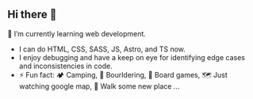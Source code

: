 ## Hi there 👋

🌱 I’m currently learning web development.
- I can do HTML, CSS, SASS, JS, Astro, and TS now.
- I enjoy debugging and have a keep on eye for identifying edge cases and inconsistencies in code.
- ⚡ Fun fact: 🏕️ Camping, 🧗 Bourldering, 🎲 Board games, 🗺️ Just watching google map, 🚶 Walk some new place ...

<!--
**hello-chloe-seoyeong/hello-chloe-seoyeong** is a ✨ _special_ ✨ repository because its `README.md` (this file) appears on your GitHub profile.

Here are some ideas to get you started:

- 🔭 I’m currently working on ...
- 🌱 I’m currently learning ...
- 👯 I’m looking to collaborate on ...
- 🤔 I’m looking for help with ...
- 💬 Ask me about ...
- 📫 How to reach me: ...
- 😄 Pronouns: ...
⚡ Fun fact: 🏕️ Camping, 🧗 Bourldering, 🎲 Board games, 🗺️ Just watching google map, 🚶 Walk some new place ...
- ⚡ Fun fact: ...
-->
